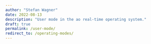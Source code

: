 ```yaml
---
author: "Stefan Wagner"
date: 2022-08-13
description: "User mode in the ao real-time operating system."
draft: true
permalink: /user-mode/
redirect_to: /operating-modes/
---
```

